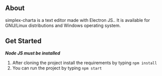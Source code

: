 ## About

simplex-charta is a text editor made with Electron JS.. It is available for GNU/Linux distributions and Windows operating system.

## Get Started

***Node JS must be installed***

1. After cloning the project install the requirements by typing `npm install`
2. You can run the project by typing `npm start`
